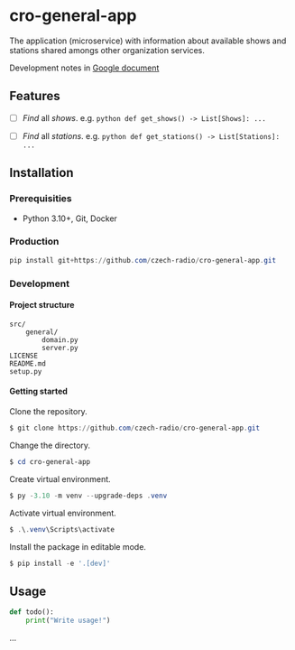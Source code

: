 # cro-general-app

The application (microservice) with information about available shows and stations shared amongs other organization services.

Development notes in [Google document](https://docs.google.com/document/d/1ukPolDfobIMXkMWHVxxz5TauZBDoz4eOFM8uUFd5B9Y/edit?usp=sharing)

## Features

- [ ] _Find_ all _shows_.
      e.g.
      `python def get_shows() -> List[Shows]: ... `

- [ ] _Find_ all _stations_.
      e.g.
      `python def get_stations() -> List[Stations]: ... `

## Installation

### Prerequisities

- Python 3.10+, Git, Docker

### Production

```powershell
pip install git+https://github.com/czech-radio/cro-general-app.git
```

### Development

#### Project structure

```
src/
    general/
        domain.py
        server.py
LICENSE
README.md
setup.py
```

#### Getting started

Clone the repository.

```powershell
$ git clone https://github.com/czech-radio/cro-general-app.git
```

Change the directory.

```powershell
$ cd cro-general-app
```

Create virtual environment.

```powershell
$ py -3.10 -m venv --upgrade-deps .venv
```

Activate virtual environment.

```powershell
$ .\.venv\Scripts\activate
```

Install the package in editable mode.

```powershell
$ pip install -e '.[dev]'
```

## Usage

```python
def todo():
    print("Write usage!")
```

&hellip;
